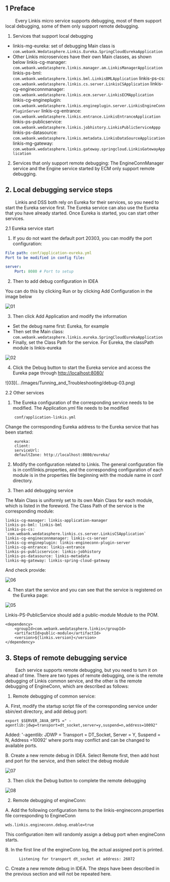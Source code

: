 ## 1 Preface
&nbsp; &nbsp; &nbsp; &nbsp; Every Linkis micro service supports debugging, most of them support local debugging, some of them only support remote debugging.

1. Services that support local debugging
- linkis-mg-eureka: set of debugging Main class is `com.webank.Wedatasphere.Linkis.Eureka.SpringCloudEurekaApplication`
- Other Linkis microservices have their own Main classes, as shown below
linkis-cg-manager: `com.webank.wedatasphere.linkis.manager.am.LinkisManagerApplication`
linkis-ps-bml: `com.webank.wedatasphere.linkis.bml.LinkisBMLApplication`
linkis-ps-cs: `com.webank.wedatasphere.linkis.cs.server.LinkisCSApplication`
linkis-cg-engineconnmanager: `com.webank.wedatasphere.linkis.ecm.server.LinkisECMApplication`
linkis-cg-engineplugin: `com.webank.wedatasphere.linkis.engineplugin.server.LinkisEngineConnPluginServer`
linkis-cg-entrance: `com.webank.wedatasphere.linkis.entrance.LinkisEntranceApplication`
linkis-ps-publicservice: `com.webank.wedatasphere.linkis.jobhistory.LinkisPublicServiceAppp`
linkis-ps-datasource: `com.webank.wedatasphere.linkis.metadata.LinkisDataSourceApplication`
linkis-mg-gateway: `com.webank.wedatasphere.linkis.gateway.springcloud.LinkisGatewayApplication`

2. Services that only support remote debugging:
The EngineConnManager service and the Engine service started by ECM only support remote debugging.

## 2. Local debugging service steps
&nbsp; &nbsp; &nbsp; &nbsp; Linkis and DSS both rely on Eureka for their services, so you need to start the Eureka service first. The Eureka service can also use the Eureka that you have already started. Once Eureka is started, you can start other services.

2.1 Eureka service start
1. If you do not want the default port 20303, you can modify the port configuration:

```yml
File path: conf/application-eureka.yml
Port to be modified in config file:

server:
    Port: 8080 # Port to setup
```

2. Then to add debug configuration in IDEA

You can do this by clicking Run or by clicking Add Configuration in the image below

![01](/Images/Tunning_and_Troubleshooting/debug-01.png)

3. Then click Add Application and modify the information

- Set the debug name first: Eureka, for example
- Then set the Main class:
`com.webank.wedatasphere.linkis.eureka.SpringCloudEurekaApplication`
- Finally, set the Class Path for the service. For Eureka, the classPath module is linkis-eureka

![02](/Images/Tunning_and_Troubleshooting/debug-02.png)

4. Click the Debug button to start the Eureka service and access the Eureka page through [http://localhost:8080/](at)

![03](.. /Images/Tunning_and_Troubleshooting/debug-03.png)

2.2 Other services

1. The Eureka configuration of the corresponding service needs to be modified. The Application.yml file needs to be modified

```
    conf/application-linkis.yml
```
Change the corresponding Eureka address to the Eureka service that has been started:

```
    eureka:
    client:
    serviceUrl:
    defaultZone: http://localhost:8080/eureka/
```

2. Modify the configuration related to Linkis. The general configuration file is in conf/linkis.properties, and the corresponding configuration of each module is in the properties file beginning with the module name in conf directory.

3. Then add debugging service

The Main Class is uniformly set to its own Main Class for each module, which is listed in the foreword.
The Class Path of the service is the corresponding module:

```
linkis-cg-manager: linkis-application-manager
linkis-ps-bml: linkis-bml
linkis-ps-cs: `com.webank.wedatasphere.linkis.cs.server.LinkisCSApplication`
linkis-cg-engineconnmanager: linkis-cs-server
linkis-cg-engineplugin: linkis-engineconn-plugin-server
linkis-cg-entrance: linkis-entrance
linkis-ps-publicservice: linkis-jobhistory
linkis-ps-datasource: linkis-metadata
linkis-mg-gateway: linkis-spring-cloud-gateway
```

And check provide:

![06](/Images/Tunning_and_Troubleshooting/debug-06.png)

4. Then start the service and you can see that the service is registered on the Eureka page:

![05](/Images/Tunning_and_Troubleshooting/debug-05.png)

Linkis-PS-PublicService should add a public-module Module to the POM.

```
<dependency>
    <groupId>com.webank.wedatasphere.linkis</groupId>
    <artifactId>public-module</artifactId>
    <version>${linkis.version}</version>
</dependency>
```

## 3. Steps of remote debugging service
&nbsp; &nbsp; &nbsp; &nbsp; Each service supports remote debugging, but you need to turn it on ahead of time. There are two types of remote debugging, one is the remote debugging of Linkis common service, and the other is the remote debugging of EngineConn, which are described as follows:

1. Remote debugging of common service:

A. First, modify the startup script file of the corresponding service under sbin/ext directory, and add debug port:

```
export $SERVER_JAVA_OPTS =" -agentlib:jdwp=transport=dt_socket,server=y,suspend=n,address=10092"
```

Added: '-agentlib: JDWP = Transport = DT_Socket, Server = Y, Suspend = N, Address =10092' where ports may conflict and can be changed to available ports.

B. Create a new remote debug in IDEA. Select Remote first, then add host and port for the service, and then select the debug module

![07](/Images/Tunning_and_Troubleshooting/debug-07.png)

3. Then click the Debug button to complete the remote debugging

![08](/Images/Tunning_and_Troubleshooting/debug-08.png)

2. Remote debugging of engineConn:

A. Add the following configuration items to the linkis-engineconn.properties file corresponding to EngineConn
```
wds.linkis.engineconn.debug.enable=true
```

This configuration item will randomly assign a debug port when engineConn starts.

B. In the first line of the engineConn log, the actual assigned port is printed.
```
      Listening for transport dt_socket at address: 26072
```

C. Create a new remote debug in IDEA. The steps have been described in the previous section and will not be repeated here.